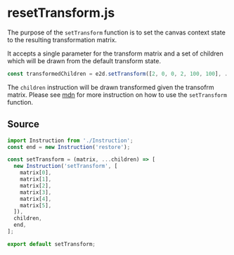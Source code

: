 # resetTransform.js

The purpose of the `setTransform` function is to set the canvas context state to the resulting transformation matrix.

It accepts a single parameter for the transform matrix and a set of children which will be drawn from the default transform state.

```javascript
const transformedChildren = e2d.setTransform([2, 0, 0, 2, 100, 100], ...children);
```

The `children` instruction will be drawn transformed given the transofrm matrix. Please see [mdn](https://developer.mozilla.org/en-US/docs/Web/API/CanvasRenderingContext2D/setTransform) for more instruction on how to use the `setTransform` function.

## Source

```javascript
import Instruction from './Instruction';
const end = new Instruction('restore');

const setTransform = (matrix, ...children) => [
  new Instruction('setTransform', [
    matrix[0],
    matrix[1],
    matrix[2],
    matrix[3],
    matrix[4],
    matrix[5],
  ]),
  children,
  end,
];

export default setTransform;
```